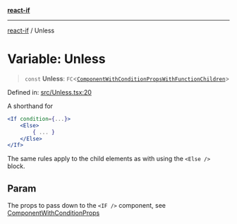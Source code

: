 [**react-if**](../README.md)

***

[react-if](../globals.md) / Unless

# Variable: Unless

> `const` **Unless**: `FC`\<[`ComponentWithConditionPropsWithFunctionChildren`](../type-aliases/ComponentWithConditionPropsWithFunctionChildren.md)\>

Defined in: [src/Unless.tsx:20](https://github.com/romac/react-if/blob/3a6b061d125c0920cfe7845f736efeef382a128c/src/Unless.tsx#L20)

A shorthand for

```jsx
<If condition={...}>
    <Else>
        { ... }
    </Else>
</If>
```

The same rules apply to the child elements as with using the `<Else />` block.

## Param

The props to pass down to the `<IF />` component, see [ComponentWithConditionProps](../type-aliases/ComponentWithConditionProps.md)
